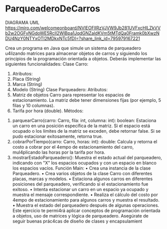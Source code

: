 # ParqueaderoDeCarros
DIAGRAMA UML
https://miro.com/welcomeonboard/NVlEOFlIRzVJVW9Jb281UVFxcHlLZkVVb2w2OGFvNGdoWE5Rcll2WlBpa1JqdGNZaldKVm5tMTdQa0Framk0bXwzNDU4NzY0NTYxOTI2MDkxNTc5fDI=?share_link_id=795979167221


Crea un programa en Java que simule un sistema de parqueadero u4lizando matrices para 
almacenar objetos de carros y siguiendo los principios de la programación orientada a objetos. 
Deberás implementar las siguientes funcionalidades:
Clase Carro:
1. Atributos:
2. Placa (String)
3. Marca (String)
4. Modelo (String)
Clase Parqueadero:
Atributos:
1. Matriz de objetos Carro para representar los espacios de estacionamiento. La matriz 
debe tener dimensiones fijas (por ejemplo, 5 filas y 10 columnas).
2. Tarifa por hora (double).
Métodos:
1) parquearCarro(carro: Carro, fila: int, columna: int): boolean: Estaciona un carro en una 
posición específica de la matriz. Si el espacio está ocupado o los límites de la matriz se 
exceden, debe retornar false. Si se pudo estacionar exitosamente, retorna true.
2) cobrarPorTiempo(carro: Carro, horas: int): double: Calcula y retorna el costo a cobrar por 
el 4empo de estacionamiento del carro, mul4plicando las horas por la tarifa por hora.
3) mostrarEstadoParqueadero(): Muestra el estado actual del parqueadero, indicando con 
"X" los espacios ocupados y con un espacio en blanco los espacios vacíos.
Función Main:
• Crea una instancia de la clase Parqueadero.
• Crea varios objetos de la clase Carro con diferentes placas, marcas y modelos.
• Estaciona algunos carros en diferentes posiciones del parqueadero, verificando si el 
estacionamiento fue exitoso.
• Intenta estacionar un carro en un espacio ya ocupado y muestra el mensaje 
correspondiente.
• Realiza el cálculo del costo por 4empo de estacionamiento para algunos carros y 
muestra el resultado.
• Muestra el estado del parqueadero después de algunas operaciones.
Este ejercicio te permi4rá aplicar conceptos de programación orientada a objetos, uso de 
matrices y lógica de parqueadero. Asegúrate de seguir buenas prác4cas de diseño de clases y 
encapsulamient
